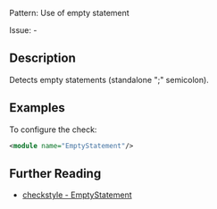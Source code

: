 Pattern: Use of empty statement

Issue: -

## Description

Detects empty statements (standalone ";" semicolon). 

## Examples

To configure the check: 


```xml
<module name="EmptyStatement"/>
```

## Further Reading

* [checkstyle - EmptyStatement](http://checkstyle.sourceforge.net/config_coding.html#EmptyStatement)
